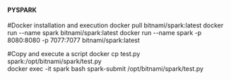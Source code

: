 #### PYSPARK

#Docker installation and execution
docker pull bitnami/spark:latest
docker run --name spark bitnami/spark:latest
docker run --name spark -p 8080:8080 -p 7077:7077 bitnami/spark:latest

#Copy and execute a script
docker cp test.py spark:/opt/bitnami/spark/test.py    
docker exec -it spark bash
spark-submit /opt/bitnami/spark/test.py
